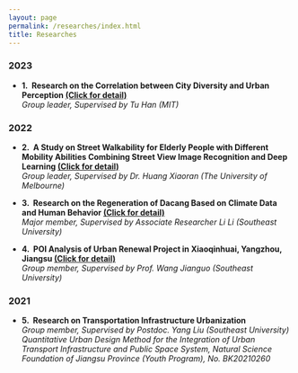 ```yaml
---
layout: page
permalink: /researches/index.html
title: Researches
---
```



### 2023

- **1.&nbsp; Research on the Correlation between City Diversity and Urban Perception [(Click for detail)](https://ariachenyinan.github.io/researches/1)**
  <br>
  *Group leader, Supervised by Tu Han (MIT)*

### 2022

- **2.&nbsp; A Study on Street Walkability for Elderly People with Different Mobility Abilities Combining Street View Image Recognition and Deep Learning [(Click for detail)](https://ariachenyinan.github.io/researches/2)**
  <br>
  *Group leader, Supervised by Dr. Huang Xiaoran (The University of Melbourne)*

- **3.&nbsp; Research on the Regeneration of Dacang Based on Climate Data and Human Behavior [(Click for detail)](https://ariachenyinan.github.io/researches/3)**
  <br>
  *Major member, Supervised by Associate Researcher Li Li (Southeast University)*

- **4.&nbsp; POI Analysis of Urban Renewal Project in Xiaoqinhuai, Yangzhou, Jiangsu [(Click for detail)](https://ariachenyinan.github.io/researches/4)**
  <br>
  *Group member, Supervised by Prof. Wang Jianguo (Southeast University)*

### 2021
- **5.&nbsp; Research on Transportation Infrastructure Urbanization**
  <br>
  *Group member, Supervised by Postdoc. Yang Liu (Southeast University)*
  <br>
  *Quantitative Urban Design Method for the Integration of Urban Transport Infrastructure and Public Space System, Natural Science Foundation of Jiangsu Province (Youth Program), No. BK20210260*

<br>

